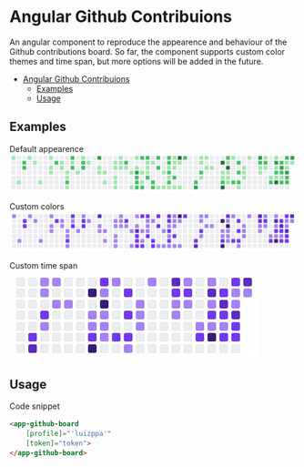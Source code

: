 # Angular Github Contribuions

An angular component to reproduce the appearence and behaviour of the Github contributions board. So far, the component supports custom color themes and time span, but more options will be added in the future.

- [Angular Github Contribuions](#angular-github-contribuions)
  - [Examples](#examples)
  - [Usage](#usage)

## Examples

Default appearence
![Example image](./docs/default-appearence.jpg)

Custom colors
![Example image](./docs/custom-colors.jpg)

Custom time span
![Example image](./docs/custom-week-count.jpg)

## Usage

Code snippet

```html
<app-github-board
    [profile]="'luizppa'"
    [token]="token">
</app-github-board>
```

